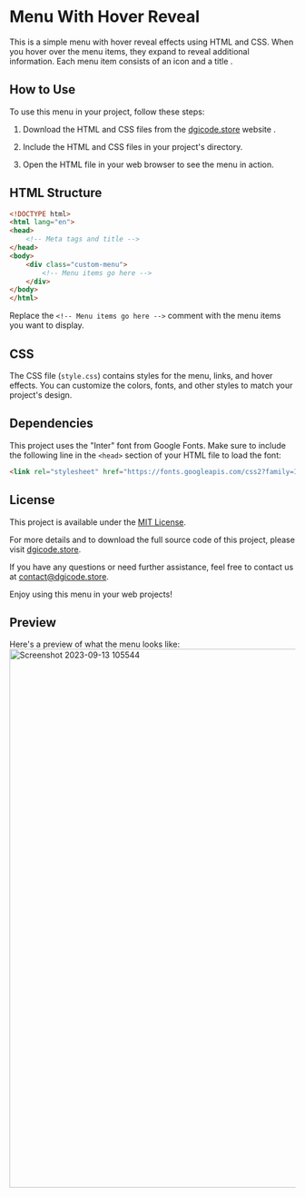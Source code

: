 # Menu With Hover Reveal

This is a simple menu with hover reveal effects using HTML and CSS. When you hover over the menu items, they expand to reveal additional information. Each menu item consists of an icon and a title .

## How to Use

To use this menu in your project, follow these steps:

1. Download the HTML and CSS files from the [dgicode.store](https://dgicode.store/product/menu-with-hover-reveal-using-html-and-css/) website .

2. Include the HTML and CSS files in your project's directory.

3. Open the HTML file in your web browser to see the menu in action.

## HTML Structure

```html
<!DOCTYPE html>
<html lang="en">
<head>
    <!-- Meta tags and title -->
</head>
<body>
    <div class="custom-menu">
        <!-- Menu items go here -->
    </div>
</body>
</html>
```

Replace the `<!-- Menu items go here -->` comment with the menu items you want to display.

## CSS

The CSS file (`style.css`) contains styles for the menu, links, and hover effects. You can customize the colors, fonts, and other styles to match your project's design.

## Dependencies

This project uses the "Inter" font from Google Fonts. Make sure to include the following line in the `<head>` section of your HTML file to load the font:

```html
<link rel="stylesheet" href="https://fonts.googleapis.com/css2?family=Inter:wght@300;400;500;600;700;800;900&display=swap">
```

## License

This project is available under the [MIT License](LICENSE).

For more details and to download the full source code of this project, please visit [dgicode.store](https://dgicode.store).

If you have any questions or need further assistance, feel free to contact us at [contact@dgicode.store](mailto:iaarzoo40@gmail.com).

Enjoy using this menu in your web projects!

## Preview

Here's a preview of what the menu looks like:
<img width="949" alt="Screenshot 2023-09-13 105544" src="https://github.com/Aarzoo75/Menu-With-Hover-Reveal/assets/59678435/0c5a830a-04c6-4d86-8442-4502c716db5d">

